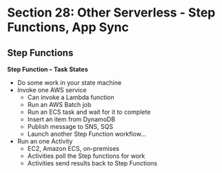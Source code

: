 # Section 28: Other Serverless - Step Functions, App Sync

## Step Functions
__Step Function – Task States__
* Do some work in your state machine
* Invoke one AWS service
  - Can invoke a Lambda function
  - Run an AWS Batch job
  - Run an ECS task and wait for it to complete
  - Insert an item from DynamoDB
  - Publish message to SNS, SQS
  - Launch another Step Function workflow…
* Run an one Activity
  - EC2, Amazon ECS, on-premises
  - Activities poll the Step functions for work
  - Activities send results back to Step Functions
